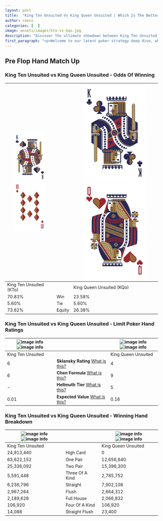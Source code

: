 ```yaml
---
layout: post
title:  "King Ten Unsuited Vs King Queen Unsuited | Which Is The Better Hand In Poker? A Complete Guide"
author: reece
categories: [  ]
image: assets/images/kto-vs-kqo.jpg
description: "Discover the ultimate showdown between King Ten Unsuited and King Queen Unsuited in poker! Uncover the odds, strategies, and scenarios where one hand triumphs over the other. Get ready to up your poker game with this thrilling analysis."
first_paragraph: "<p>Welcome to our latest poker strategy deep dive, where we're pitting two distinct hands against each other in a high-stakes showdown: King Ten Unsuited vs King Queen Unsuited.</p><p>In the dynamic world of poker, every decision counts, and knowing which hand holds the upper hand is key to your success at the table.</p><p>In this article, we'll dissect these two hands, explore the scenarios where one dominates the other, and equip you with the knowledge to make strategic choices that can tip the odds in your favor.</p><p>Get ready to unravel the intriguing dynamics of these poker hands and elevate your game to new heights.</p>"
---
```




[comment]: # (sp0)

## Pre Flop Hand Match Up

<div class="table hand-ratings" markdown="1"> 



### King Ten Unsuited vs King Queen Unsuited - Odds Of Winning


    
| ![image info](assets/images/hand1/k.png) ![image info](assets/images/hand1/to.png) |  | ![image info](assets/images/hand2/k.png) ![image info](assets/images/hand2/qo.png) |
| -------- | -------- | -------- |
| King Ten Unsuited (KTo) |  | King Queen Unsuited (KQo) |
| 70.83% | Win | 23.58% |
| 5.60% | Tie | 5.60% |
| 73.62% | Equity | 26.38% |




[comment]: # (sp1)



### King Ten Unsuited vs King Queen Unsuited - Limit Poker Hand Ratings


    
| ![image info](https://www.riverpairs.com/assets/images/hand1/k.png) ![image info](https://www.riverpairs.com/assets/images/hand1/to.png) |  | ![image info](https://www.riverpairs.com/assets/images/hand2/k.png) ![image info](https://www.riverpairs.com/assets/images/hand2/qo.png) |
| -------- | -------- | -------- |
| King Ten Unsuited |  | King Queen Unsuited |
| 6 | **Sklansky Rating** [What is this?](/sklansky-rating-explained) | 4 |
| 6 | **Chen Formula** [What is this?](/chen-formula-explained) | 9 |
| - | **Hellmuth Tier** [What is this?](/Hellmuth-tier-explained) | 5 |
| 0.01 | **Expected Value** [What is this?](/expected-value-explained) | 0.16 |




[comment]: # (sp2)



### King Ten Unsuited vs King Queen Unsuited - Winning Hand Breakdown


    
| ![image info](https://www.riverpairs.com/assets/images/hand1/k.png) ![image info](https://www.riverpairs.com/assets/images/hand1/to.png) |  | ![image info](https://www.riverpairs.com/assets/images/hand2/k.png) ![image info](https://www.riverpairs.com/assets/images/hand2/qo.png) |
| -------- | -------- | -------- |
| King Ten Unsuited |  | King Queen Unsuited |
| 24,913,440 | High Card | 0 |
| 63,622,152 | One Pair | 12,656,640 |
| 25,336,092 | Two Pair | 15,396,300 |
| 5,591,448 | Three Of A Kind | 2,785,752 |
| 6,236,796 | Straight | 7,902,108 |
| 2,967,264 | Flush | 2,664,312 |
| 2,189,628 | Full House | 2,066,832 |
| 106,920 | Four Of A Kind | 106,920 |
| 14,088 | Straight Flush | 23,400 |




[comment]: # (sp3)



</div>

[comment]: # (sp4)



[comment]: # (sp5)

